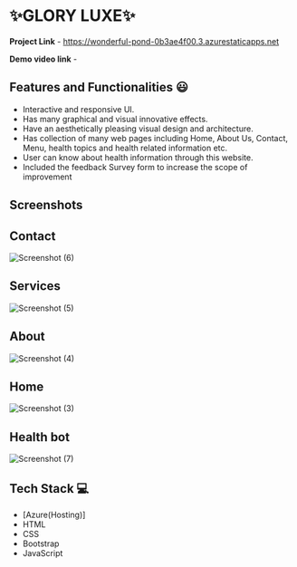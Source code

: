 # ✨GLORY LUXE✨
**Project Link** - https://wonderful-pond-0b3ae4f00.3.azurestaticapps.net

**Demo video link** -


## Features and Functionalities 😃

- Interactive and responsive UI.
- Has many graphical and visual innovative effects.
- Have an aesthetically pleasing visual design and architecture.
- Has collection of many web pages including Home, About Us, Contact, Menu, health topics and health related information etc.
- User can know about health information through this website.
- Included the feedback Survey form to increase the scope of improvement 

## Screenshots

 
 ## Contact
 
 ![Screenshot (6)](https://github.com/BasaAnusha/project/assets/113752183/74babf9f-86b5-4c20-8dac-d7d09a741ce3)
 
 ## Services

![Screenshot (5)](https://github.com/BasaAnusha/project/assets/113752183/7bc219ff-cc4f-4535-b262-081fcdff482d)

## About

![Screenshot (4)](https://github.com/BasaAnusha/project/assets/113752183/0e1590c8-4054-448c-b309-4214c21c55e3)

## Home

![Screenshot (3)](https://github.com/BasaAnusha/project/assets/113752183/e1b03354-56ed-4d20-adf7-16ec66cad163)

## Health bot


![Screenshot (7)](https://github.com/BasaAnusha/project/assets/113752183/9278f443-bb2b-46db-a05d-84ca5e51fe6e)


## Tech Stack 💻

- [Azure(Hosting)]
- HTML
- CSS
- Bootstrap
- JavaScript
